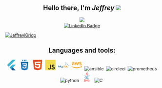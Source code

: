 <h2 align="center">
  Hello there, I'm <i>Jeffrey</i> 
  <img src="https://media.giphy.com/media/hvRJCLFzcasrR4ia7z/giphy.gif" width="30px"/>
</h2>
<div id="header" align="center">
  <img src="https://media.giphy.com/media/M9gbBd9nbDrOTu1Mqx/giphy.gif" width="100"/>
  
  <div id="badges">
  <a href="https://www.linkedin.com/in/jeffrey-kirigo-0862091a2/">
    <img src="https://img.shields.io/badge/LinkedIn-blue?style=for-the-badge&logo=linkedin&logoColor=white" alt="LinkedIn Badge"/>
  </a>
  </div>
  
</div>
<div>
    <p align="left"> <a href="https://github.com/ryo-ma/github-profile-trophy"><img src="https://github-profile-trophy.vercel.app/?username=JeffreyKirigo" alt="JeffreyKirigo" /></a> </p>

</div>
<h2 align="center">
  Languages and tools: 
</h2>
<div align="center">
  <img src="https://github.com/devicons/devicon/blob/master/icons/flutter/flutter-original.svg" title="Flutter" alt="Flutter" width="35" height="35"/>&nbsp;
  <img src="https://github.com/devicons/devicon/blob/master/icons/css3/css3-plain-wordmark.svg"  title="CSS3" alt="CSS" width="35" height="35"/>&nbsp;
  <img src="https://github.com/devicons/devicon/blob/master/icons/html5/html5-original.svg" title="HTML5" alt="HTML" width="35" height="35"/>&nbsp;
  <img src="https://github.com/devicons/devicon/blob/master/icons/javascript/javascript-original.svg" title="JavaScript" alt="JavaScript" width="35" height="35"/>&nbsp;
  <img src="https://github.com/devicons/devicon/blob/master/icons/mysql/mysql-original-wordmark.svg" title="MySQL"  alt="MySQL" width="35" height="35"/>&nbsp;
  <img src="https://github.com/devicons/devicon/blob/master/icons/amazonwebservices/amazonwebservices-plain-wordmark.svg" title="AWS" alt="AWS" width="35" height="35"/>&nbsp;
  <img src="https://cdn.jsdelivr.net/gh/devicons/devicon/icons/ansible/ansible-original.svg" title="ansible" alt="ansible" width="35" height="35"/>&nbsp;
   <img src="https://cdn.jsdelivr.net/gh/devicons/devicon/icons/circleci/circleci-plain-wordmark.svg" title="circleci" alt="circleci" width="35" height="35"/>&nbsp;
  <img src="https://cdn.jsdelivr.net/gh/devicons/devicon/icons/prometheus/prometheus-original.svg" title="prometheus" alt="prometheus" width="35" height="35"/>&nbsp;
  <img src="https://cdn.jsdelivr.net/gh/devicons/devicon/icons/python/python-original-wordmark.svg" title="python" alt="python" width="35" height="35"/>&nbsp;
  <img src="https://github.com/devicons/devicon/blob/master/icons/java/java-original-wordmark.svg" title="Java" alt="Java" width="35" height="35"/>&nbsp;
  <img src="https://cdn.jsdelivr.net/gh/devicons/devicon/icons/c/c-line.svg" title="C" alt="C" width="35" height="35"/>&nbsp;
</div>



